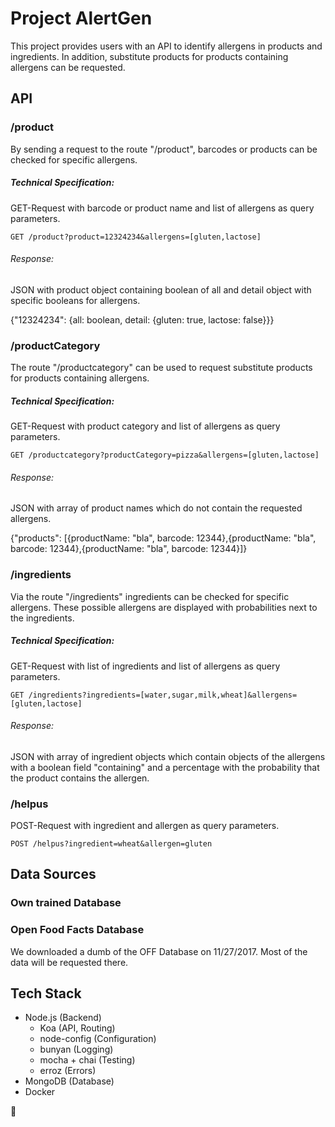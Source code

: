 # Project AlertGen

This project provides users with an API to identify allergens in products and ingredients. In addition, substitute products for products containing allergens can be requested.

## API

### /product

By sending a request to the route "/product", barcodes or products can be checked for specific allergens. 

##### Technical Specification:

GET-Request with barcode or product name and list of allergens as query parameters.

```
GET /product?product=12324234&allergens=[gluten,lactose] 
```

###### Response: 

JSON with product object containing boolean of all and detail object with specific booleans for allergens.

{"12324234": {all: boolean, detail: {gluten: true, lactose: false}}}
 

### /productCategory

The route "/productcategory" can be used to request substitute products for products containing allergens.

##### Technical Specification:

GET-Request with product category and list of allergens as query parameters.

```
GET /productcategory?productCategory=pizza&allergens=[gluten,lactose] 
```

###### Response:

JSON with array of product names which do not contain the requested allergens.

{"products": [{productName: "bla", barcode: 12344},{productName: "bla", barcode: 12344},{productName: "bla", barcode: 12344}]}

### /ingredients 

Via the route "/ingredients" ingredients can be checked for specific allergens. These possible allergens are displayed with probabilities next to the ingredients.

##### Technical Specification:

GET-Request with list of ingredients and list of allergens as query parameters.

```
GET /ingredients?ingredients=[water,sugar,milk,wheat]&allergens=[gluten,lactose]
```

###### Response:

JSON with array of ingredient objects which contain objects of the allergens with a boolean field "containing" and a percentage with the probability that the product contains the allergen.

### /helpus

POST-Request with ingredient and allergen as query parameters.

```
POST /helpus?ingredient=wheat&allergen=gluten
```


## Data Sources

### Own trained Database

### Open Food Facts Database

We downloaded a dumb of the OFF Database on 11/27/2017. Most of the data will be requested there.

## Tech Stack

- Node.js (Backend)
    - Koa (API, Routing)
    - node-config (Configuration)
    - bunyan (Logging)
    - mocha + chai (Testing)
    - erroz (Errors)
- MongoDB (Database)
- Docker

 :speak_no_evil:
